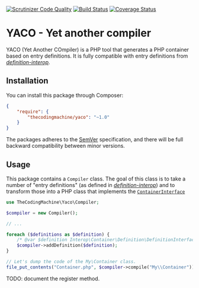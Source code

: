[![Scrutinizer Code Quality](https://scrutinizer-ci.com/g/thecodingmachine/yaco/badges/quality-score.png?b=1.0)](https://scrutinizer-ci.com/g/thecodingmachine/yaco/?branch=1.0)
[![Build Status](https://travis-ci.org/thecodingmachine/yaco.svg?branch=1.0)](https://travis-ci.org/thecodingmachine/yaco)
[![Coverage Status](https://coveralls.io/repos/thecodingmachine/yaco/badge.svg?branch=1.0&service=github)](https://coveralls.io/github/thecodingmachine/yaco?branch=1.0)

# YACO - Yet another compiler

YACO (Yet Another COmpiler) is a PHP tool that generates a PHP container based on entry definitions.
It is fully compatible with entry definitions from [*definition-interop*](https://github.com/container-interop/definition-interop/).

## Installation

You can install this package through Composer:

```json
{
    "require": {
        "thecodingmachine/yaco": "~1.0"
    }
}
```

The packages adheres to the [SemVer](http://semver.org/) specification, and there will be full backward compatibility
between minor versions.

## Usage

This package contains a `Compiler` class. The goal of this class is to take a number of "entry definitions"
(as defined in [*definition-interop*](https://github.com/container-interop/definition-interop/)) and to transform those
into a PHP class that implements the  [`ContainerInterface`](https://github.com/container-interop/container-interop/)

```php
use TheCodingMachine\Yaco\Compiler;

$compiler = new Compiler();

// ...

foreach ($definitions as $definition) {
    /* @var $definition Interop\Container\Definition\DefinitionInterface */
    $compiler->addDefinition($definition);
}

// Let's dump the code of the My\Container class.
file_put_contents("Container.php", $compiler->compile("My\\Container"));
```


TODO: document the register method.
